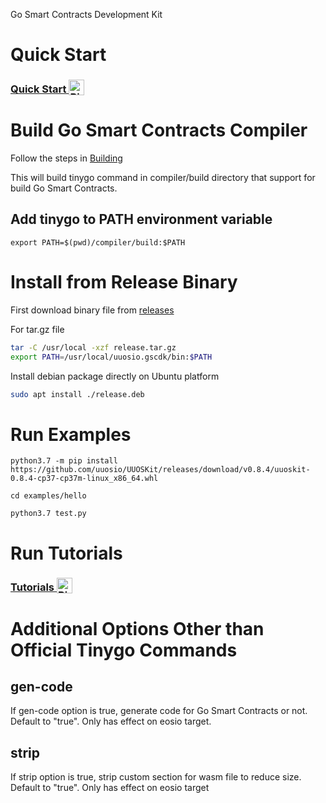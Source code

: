 Go Smart Contracts Development Kit

# Quick Start

<h3>
  <a
    target="_blank"
    href="https://mybinder.org/v2/gh/uuosio/uuosio.gscdk/main?filepath=quickstart/quickstart.ipynb"
  >
    Quick Start
    <img alt="Binder" valign="bottom" height="25px"
    src="https://mybinder.org/badge_logo.svg"
    />
  </a>
</h3>

# Build Go Smart Contracts Compiler

Follow the steps in [Building](./BUILDING.md)

This will build tinygo command in compiler/build directory that support for build Go Smart Contracts.

## Add tinygo to PATH environment variable
```
export PATH=$(pwd)/compiler/build:$PATH
```

# Install from Release Binary

First download binary file from [releases](https://github.com/uuosio/uuosio.gscdk/releases)

For tar.gz file

```bash
tar -C /usr/local -xzf release.tar.gz
export PATH=/usr/local/uuosio.gscdk/bin:$PATH
```

Install debian package directly on Ubuntu platform
```bash
sudo apt install ./release.deb
```

# Run Examples

```
python3.7 -m pip install https://github.com/uuosio/UUOSKit/releases/download/v0.8.4/uuoskit-0.8.4-cp37-cp37m-linux_x86_64.whl

cd examples/hello

python3.7 test.py

```

# Run Tutorials

<h3>
  <a
    target="_blank"
    href="https://mybinder.org/v2/gh/uuosio/uuosio.gscdk/main?filepath=tutorials"
  >
    Tutorials
    <img alt="Binder" valign="bottom" height="25px"
    src="https://mybinder.org/badge_logo.svg"
    />
  </a>
</h3>

# Additional Options Other than Official Tinygo Commands

## gen-code

If gen-code option is true, generate code for Go Smart Contracts or not. Default to "true". Only has effect on eosio target.

## strip

If strip option is true, strip custom section for wasm file to reduce size. Default to "true". Only has effect on eosio target

